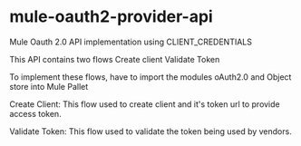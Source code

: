 # mule-oauth2-provider-api
Mule Oauth 2.0 API implementation using CLIENT_CREDENTIALS

This API contains two flows
Create client
Validate Token

To implement these flows, have to import the modules oAuth2.0 and Object store into Mule Pallet

Create Client:
  This flow used to create client and it's token url to provide access token.

Validate Token:
  This flow used to validate the token being used by vendors.
  

